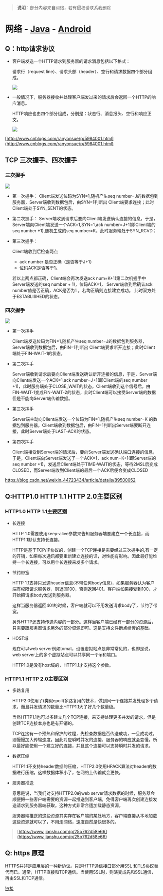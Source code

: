 > **说明**：部分内容来自网络，若有侵权请联系我删除

# 网络 - [Java](./Java.md) - [Android](./README.md)

## **Q：http请求协议**


- 客户端发送一个HTTP请求到服务器的请求消息包括以下格式：

    请求行（request line）、请求头部（header）、空行和请求数据四个部分组成。

    ![](http://upload-images.jianshu.io/upload_images/2964446-fdfb1a8fce8de946.png)

- 一般情况下，服务器接收并处理客户端发过来的请求后会返回一个HTTP的响应消息。

    HTTP响应也由四个部分组成，分别是：状态行、消息报头、空行和响应正文。

    ![](http://upload-images.jianshu.io/upload_images/2964446-1c4cab46f270d8ee.jpg?imageMogr2/auto-orient/strip%7CimageView2/2)



[http://www.cnblogs.com/ranyonsue/p/5984001.html](http://www.cnblogs.com/ranyonsue/p/5984001.html)

## TCP 三次握手、四次握手
### 三次握手

 ![](https://img-blog.csdnimg.cn/20190424175133474.png?x-oss-process=image/watermark,type_ZmFuZ3poZW5naGVpdGk,shadow_10,text_aHR0cHM6Ly9ibG9nLmNzZG4ubmV0L3dlaXhpbl80NDcyMzQzNA==,size_16,color_FFFFFF,t_70)
     
- 第一次握手：
     Client端发送位码为SYN=1,随机产生seq number=J的数据包到服务器，Server端收到数据包后，由SYN=1判断出 Client端要求连接；此时Client端处于SYN_SENT的状态。
- 第二次握手：
     Server端收到请求后要向Client端发送确认连接的信息，于是，Server端向Client端发送一个ACK=1,SYN=1,ack number=J+1(即Client端的seq number +1),随机生成的seq number=K，此时服务端处于SYN_RCVD；
- 第三次握手：
    
    Client端收到后检查两点
    - ack number 是否正确（是否等于J+1）
    - 位码ACK是否等于1。

    若以上两点都正确，Client端会再次发送ack num=K+1(第二次机握手中 Server端发送的seq number + 1)，位码ACK=1，
    Server端收到后确认ack number值是否正确，ACK是否为1 ，若均正确则连接建立成功。
    此时双方处于ESTABLISHED的状态。

### 四次握手
 ![](https://img-blog.csdnimg.cn/20190429154058750.png?x-oss-process=image/watermark,type_ZmFuZ3poZW5naGVpdGk,shadow_10,text_aHR0cHM6Ly9ibG9nLmNzZG4ubmV0L3dlaXhpbl80NDcyMzQzNA==,size_16,color_FFFFFF,t_70)

- 第一次挥手

     Client端发送位码为FIN=1,随机产生seq number=J的数据包到服务器，Server端收到数据包后，由FIN=1判断出 Client端要求断开连接；此时Client端处于FIN-WAIT-1的状态。
- 第二次挥手

    Server端收到请求后要向Client端发送确认断开连接的信息，于是，Server端向Client端发送一个ACK=1,ack number=J+1(即Client端的seq number +1)，此时服务端处于CLOSE_WAIT的状态，Client端收到这个信号后，由FIN-WAIT-1变成FIN-WAIT-2的状态，此时Client端可以接受Server端的数据但是不能向Server端传输数据。
- 第三次挥手

     Server端主动向Client端发送一个位码为FIN=1,随机产生seq number=K 的数据包到服务器，Client端收到数据包后，由FIN=1判断出Server端要断开连接，此时Server端处于LAST-ACK的状态。
- 第四次挥手

     Client端接受到Server端的请求后，要向Server端发送确认端口连接的信息，于是，Client端向Server端发送了一个ACK=1，ack num=K+1(即Server端的seq number +1)，发送后Client端处于TIME-WAIT的状态，等待2MSL后变成CLOSED，而Server端收到Client端的最后一个ACK后便会变成CLOSED

https://blog.csdn.net/weixin_44723434/article/details/89500052




## **Q:HTTP1.0 HTTP 1.1 HTTP 2.0主要区别**


### HTTP1.0 HTTP 1.1主要区别

- 长连接

    HTTP 1.0需要使用keep-alive参数来告知服务器端要建立一个长连接，而HTTP1.1默认支持长连接。

    HTTP是基于TCP/IP协议的，创建一个TCP连接是需要经过三次握手的,有一定的开销，如果每次通讯都要重新建立连接的话，对性能有影响。因此最好能维持一个长连接，可以用个长连接来发多个请求。

- 节约带宽

    HTTP 1.1支持只发送header信息(不带任何body信息)，如果服务器认为客户端有权限请求服务器，则返回100，否则返回401。客户端如果接受到100，才开始把请求body发送到服务器。

    这样当服务器返回401的时候，客户端就可以不用发送请求body了，节约了带宽。

    另外HTTP还支持传送内容的一部分。这样当客户端已经有一部分的资源后，只需要跟服务器请求另外的部分资源即可。这是支持文件断点续传的基础。

- HOST域

    现在可以web server例如tomat，设置虚拟站点是非常常见的，也即是说，web server上的多个虚拟站点可以共享同一个ip和端口。

    HTTP1.0是没有host域的，HTTP1.1才支持这个参数。

### HTTP1.1 HTTP 2.0主要区别

- 多路复用

    HTTP2.0使用了(类似epoll)多路复用的技术，做到同一个连接并发处理多个请求，而且并发请求的数量比HTTP1.1大了好几个数量级。

    当然HTTP1.1也可以多建立几个TCP连接，来支持处理更多并发的请求，但是创建TCP连接本身也是有开销的。

    TCP连接有一个预热和保护的过程，先检查数据是否传送成功，一旦成功过，则慢慢加大传输速度。因此对应瞬时并发的连接，服务器的响应就会变慢。所以最好能使用一个建立好的连接，并且这个连接可以支持瞬时并发的请求。

- 数据压缩

    HTTP1.1不支持header数据的压缩，HTTP2.0使用HPACK算法对header的数据进行压缩，这样数据体积小了，在网络上传输就会更快。

- 服务器推送

    意思是说，当我们对支持HTTP2.0的web server请求数据的时候，服务器会顺便把一些客户端需要的资源一起推送到客户端，免得客户端再次创建连接发送请求到服务器端获取。这种方式非常合适加载静态资源。

    服务器端推送的这些资源其实存在客户端的某处地方，客户端直接从本地加载这些资源就可以了，不用走网络，速度自然是快很多的。


> [https://www.jianshu.com/p/25b762d58e66](https://www.jianshu.com/p/25b762d58e66)

## **Q: https 原理**

HTTPS并非是应用层的一种新协议。只是HTTP通信接口部分用SSL 和TLS协议替代而已。通常，HTTP直接和TCP通信。当使用SSL时，则演变成先和SSL通信，再由SSL和TCP通信。

[链接](https://www.jianshu.com/p/d85e2267ecb8)